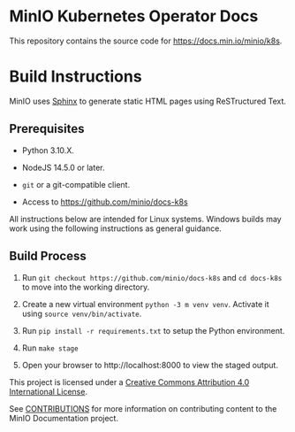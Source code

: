 # MinIO Kubernetes Operator Docs

This repository contains the source code for https://docs.min.io/minio/k8s. 

# Build Instructions

MinIO uses [Sphinx](https://www.sphinx-doc.org/en/master/index.html) to generate
static HTML pages using ReSTructured Text.

## Prerequisites

- Python 3.10.X. 

- NodeJS 14.5.0 or later.

- `git` or a git-compatible client.

- Access to https://github.com/minio/docs-k8s

All instructions below are intended for Linux systems. Windows builds may work
using the following instructions as general guidance.

## Build Process

1. Run `git checkout https://github.com/minio/docs-k8s` and `cd docs-k8s` to move into
   the working directory.

2. Create a new virtual environment `python -3 m venv venv`. Activate it using
   `source venv/bin/activate`.

3. Run `pip install -r requirements.txt` to setup the Python environment.

4. Run `make stage`

5. Open your browser to http://localhost:8000 to view the staged output.

This project is licensed under a [Creative Commons Attribution 4.0 International License](https://creativecommons.org/licenses/by/4.0/legalcode).

See [CONTRIBUTIONS](https://github.com/minio/docs/tree/master/CONTRIBUTIONS.md) for more information on contributing content to the MinIO Documentation project.